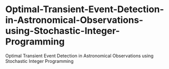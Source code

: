 # Optimal-Transient-Event-Detection-in-Astronomical-Observations-using-Stochastic-Integer-Programming
Optimal Transient Event Detection in Astronomical Observations using Stochastic Integer Programming
